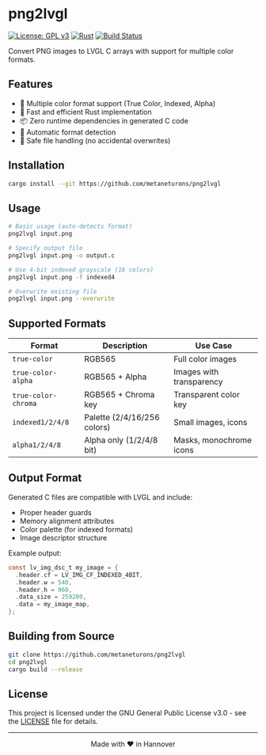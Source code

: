 # png2lvgl

[![License: GPL v3](https://img.shields.io/badge/License-GPLv3-blue.svg)](https://www.gnu.org/licenses/gpl-3.0)
[![Rust](https://img.shields.io/badge/rust-1.70%2B-orange.svg)](https://www.rust-lang.org/)
[![Build Status](https://github.com/metaneturons/png2lvgl/workflows/CI/badge.svg)](https://github.com/metaneturons/png2lvgl/actions)

Convert PNG images to LVGL C arrays with support for multiple color formats.

## Features

- 🎨 Multiple color format support (True Color, Indexed, Alpha)
- 🚀 Fast and efficient Rust implementation
- 📦 Zero runtime dependencies in generated C code
- 🔧 Automatic format detection
- 💾 Safe file handling (no accidental overwrites)

## Installation

```bash
cargo install --git https://github.com/metaneturons/png2lvgl
```

## Usage

```bash
# Basic usage (auto-detects format)
png2lvgl input.png

# Specify output file
png2lvgl input.png -o output.c

# Use 4-bit indexed grayscale (16 colors)
png2lvgl input.png -f indexed4

# Overwrite existing file
png2lvgl input.png --overwrite
```

## Supported Formats

| Format | Description | Use Case |
|--------|-------------|----------|
| `true-color` | RGB565 | Full color images |
| `true-color-alpha` | RGB565 + Alpha | Images with transparency |
| `true-color-chroma` | RGB565 + Chroma key | Transparent color key |
| `indexed1/2/4/8` | Palette (2/4/16/256 colors) | Small images, icons |
| `alpha1/2/4/8` | Alpha only (1/2/4/8 bit) | Masks, monochrome icons |

## Output Format

Generated C files are compatible with LVGL and include:

- Proper header guards
- Memory alignment attributes
- Color palette (for indexed formats)
- Image descriptor structure

Example output:
```c
const lv_img_dsc_t my_image = {
  .header.cf = LV_IMG_CF_INDEXED_4BIT,
  .header.w = 540,
  .header.h = 960,
  .data_size = 259200,
  .data = my_image_map,
};
```

## Building from Source

```bash
git clone https://github.com/metaneturons/png2lvgl
cd png2lvgl
cargo build --release
```

## License

This project is licensed under the GNU General Public License v3.0 - see the [LICENSE](LICENSE) file for details.

---

<p align="center">Made with ❤️ in Hannover</p>
